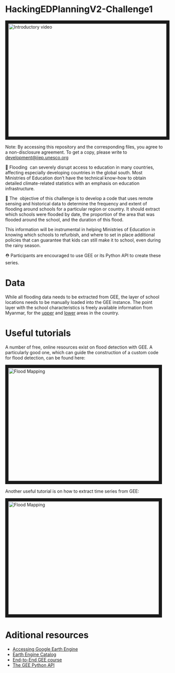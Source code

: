 # HackingEDPlanningV2-Challenge1

<a href="http://www.youtube.com/watch?feature=player_embedded&v=7fkAELDEIaY" target="_blank"><img src="https://img.evbuc.com/https%3A%2F%2Fcdn.evbuc.com%2Fimages%2F237802049%2F336870561013%2F1%2Foriginal.20220228-102209?w=800&auto=format%2Ccompress&q=75&sharp=10&rect=0%2C54%2C1200%2C600&s=92cc71cae0ff03ed75357a1f0aef9819" 
alt="Introductory video" width="720" height="360" border="10" /></a>

Note: By accessing this repository and the corresponding files, you agree to a non-disclosure agreement. To get a copy, please write to development@iiep.unesco.org

🧐 Flooding  can severely disrupt access to education in many countries, affecting especially developing countries in the global south. Most Ministries of Education don’t have the technical know-how to obtain detailed climate-related statistics with an emphasis on education infrastructure.

🎯 The  objective of this challenge is to develop a code that uses remote sensing and historical data to determine the frequency and extent of flooding around schools for a particular region or country. It should extract which schools were flooded by date, the proportion of the area that was flooded around the school, and the duration of this flood.

This information will be instrumental in helping Ministries of Education in knowing which schools to refurbish, and where to set in place additional policies that can guarantee that kids can still make it to school, even during the rainy season.

⛑ Participants are encouraged to use GEE or its Python API to create these series.

# Data

While all flooding data needs to be extracted from GEE, the layer of school locations needs to be manually loaded into the GEE instance. The point layer with the school characteristics is freely available information from Myanmar, for the [upper](https://data.humdata.org/dataset/mimu-geonode-formal-sector-school-location-upper-myanmar) and [lower](https://data.humdata.org/dataset/mimu-geonode-formal-sector-school-location-lower-myanmar) areas in the country.

# Useful tutorials

A number of free, online resources exist on flood detection with GEE. A particularly good one, which can guide the construction of a custom code for flood detection, can be found here:

<a href="http://www.youtube.com/watch?feature=player_embedded&v=jYsK9Y4ICrY" target="_blank"><img src="http://img.youtube.com/vi/jYsK9Y4ICrY/0.jpg" 
alt="Flood Mapping" width="480" height="360" border="10" /></a>

Another useful tutorial is on how to extract time series from GEE:

<a href="http://www.youtube.com/watch?feature=player_embedded&v=LqSClCXrMl4" target="_blank"><img src="http://img.youtube.com/vi/LqSClCXrMl4/0.jpg" 
alt="Flood Mapping" width="480" height="360" border="10" /></a>

# Aditional resources

- [Accessing Google Earth Engine](https://code.earthengine.google.com)
- [Earth Engine Catalog](https://developers.google.com/earth-engine/datasets)
- [End-to-End GEE course](https://courses.spatialthoughts.com/end-to-end-gee.html)
- [The GEE Python API](https://developers.google.com/earth-engine/tutorials/community/intro-to-python-api)
